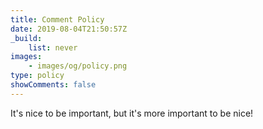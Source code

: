```yaml
---
title: Comment Policy
date: 2019-08-04T21:50:57Z
_build:
    list: never
images:
    - images/og/policy.png
type: policy
showComments: false
---
```


It's nice to be important, but it's more important to be nice!
